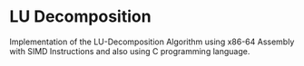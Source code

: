 # LU Decomposition
Implementation of the LU-Decomposition Algorithm using x86-64 Assembly with SIMD Instructions and also using C programming language.

